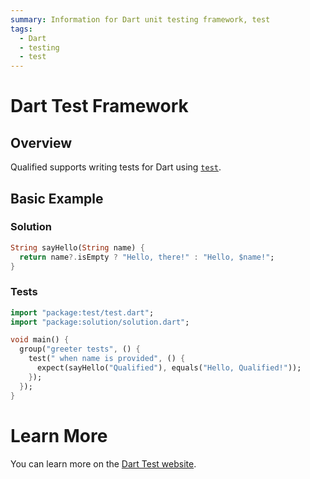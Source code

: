 ```yaml
---
summary: Information for Dart unit testing framework, test
tags:
  - Dart
  - testing
  - test
---
```


# Dart Test Framework

## Overview

Qualified supports writing tests for Dart using [`test`][1].

## Basic Example

### Solution

```dart
String sayHello(String name) {
  return name?.isEmpty ? "Hello, there!" : "Hello, $name!";
}
```

### Tests

```dart
import "package:test/test.dart";
import "package:solution/solution.dart";

void main() {
  group("greeter tests", () {
    test(" when name is provided", () {
      expect(sayHello("Qualified"), equals("Hello, Qualified!"));
    });
  });
}
```

# Learn More

You can learn more on the [Dart Test website][1].

[1]: https://pub.dev/packages/test

